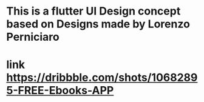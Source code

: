# This is a flutter UI Design concept based on Designs made by Lorenzo Perniciaro 
# link https://dribbble.com/shots/10682895-FREE-Ebooks-APP
